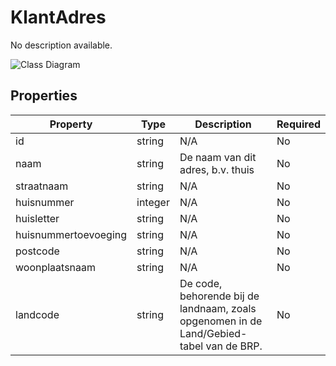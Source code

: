 # KlantAdres

No description available.

![Class Diagram](https://github.com/CommonGateway/CustomerInteractionBundle/blob/main/docs/schema/klant.klantAdres.svg)

## Properties

| Property | Type | Description | Required |
|----------|------|-------------|----------|
| id | string | N/A | No |
| naam | string | De naam van dit adres, b.v. thuis | No |
| straatnaam | string | N/A | No |
| huisnummer | integer | N/A | No |
| huisletter | string | N/A | No |
| huisnummertoevoeging | string | N/A | No |
| postcode | string | N/A | No |
| woonplaatsnaam | string | N/A | No |
| landcode | string | De code, behorende bij de landnaam, zoals opgenomen in de Land/Gebied-tabel van de BRP. | No |
